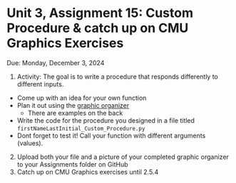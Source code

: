 # Unit 3, Assignment 15: Custom Procedure & catch up on CMU Graphics Exercises
Due: Monday, December 3, 2024

1. Activity: The goal is to write a procedure that responds differently to different inputs.<br>
- Come up with an idea for your own function<br>
- Plan it out using the [graphic organizer](https://github.com/MrJSwotinsky/AP_Computer_Science_Principles/blob/main/Resources/Custom_Procedure_Activity.pdf)<br>
  - There are examples on the back
- Write the code for the procedure you designed in a file titled `firstNameLastInitial_Custom_Procedure.py`<br>
- Dont forget to test it! Call your function with different arguments (values). 
2. Upload both your file and a picture of your completed graphic organizer to your Assignments folder on GitHub <br>
3. Catch up on CMU Graphics exercises until 2.5.4
